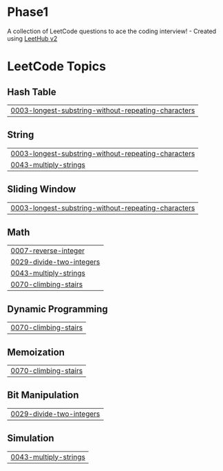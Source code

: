 # Phase1
A collection of LeetCode questions to ace the coding interview! - Created using [LeetHub v2](https://github.com/arunbhardwaj/LeetHub-2.0)

<!---LeetCode Topics Start-->
# LeetCode Topics
## Hash Table
|  |
| ------- |
| [0003-longest-substring-without-repeating-characters](https://github.com/Yasika-E/Phase1/tree/master/0003-longest-substring-without-repeating-characters) |
## String
|  |
| ------- |
| [0003-longest-substring-without-repeating-characters](https://github.com/Yasika-E/Phase1/tree/master/0003-longest-substring-without-repeating-characters) |
| [0043-multiply-strings](https://github.com/Yasika-E/Phase1/tree/master/0043-multiply-strings) |
## Sliding Window
|  |
| ------- |
| [0003-longest-substring-without-repeating-characters](https://github.com/Yasika-E/Phase1/tree/master/0003-longest-substring-without-repeating-characters) |
## Math
|  |
| ------- |
| [0007-reverse-integer](https://github.com/Yasika-E/Phase1/tree/master/0007-reverse-integer) |
| [0029-divide-two-integers](https://github.com/Yasika-E/Phase1/tree/master/0029-divide-two-integers) |
| [0043-multiply-strings](https://github.com/Yasika-E/Phase1/tree/master/0043-multiply-strings) |
| [0070-climbing-stairs](https://github.com/Yasika-E/Phase1/tree/master/0070-climbing-stairs) |
## Dynamic Programming
|  |
| ------- |
| [0070-climbing-stairs](https://github.com/Yasika-E/Phase1/tree/master/0070-climbing-stairs) |
## Memoization
|  |
| ------- |
| [0070-climbing-stairs](https://github.com/Yasika-E/Phase1/tree/master/0070-climbing-stairs) |
## Bit Manipulation
|  |
| ------- |
| [0029-divide-two-integers](https://github.com/Yasika-E/Phase1/tree/master/0029-divide-two-integers) |
## Simulation
|  |
| ------- |
| [0043-multiply-strings](https://github.com/Yasika-E/Phase1/tree/master/0043-multiply-strings) |
<!---LeetCode Topics End-->